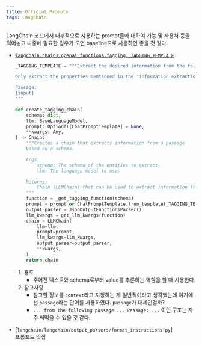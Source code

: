 ```yaml
---
title: Official Prompts
tags: LangChain
---
```


<!--more-->

LangChain 코드에서 내부적으로 사용하는 prompt들에 대하여 기능 및 사용처 등을 적어놓고 나중에 필요한 경우가 오면 baseline으로 사용하면 좋을 것 같다.



- [`langchain.chains.openai_functions.tagging._TAGGING_TEMPLATE`](https://github.com/langchain-ai/langchain/blob/fdfb51ad8daffa1e6e5c6889fd71627697de178e/libs/langchain/langchain/chains/openai_functions/tagging.py#L23)
    ```python
    _TAGGING_TEMPLATE = """Extract the desired information from the following passage.

    Only extract the properties mentioned in the 'information_extraction' function.

    Passage:
    {input}
    """
    ```

    ```python
    def create_tagging_chain(
        schema: dict,
        llm: BaseLanguageModel,
        prompt: Optional[ChatPromptTemplate] = None,
        **kwargs: Any,
    ) -> Chain:
        """Creates a chain that extracts information from a passage
        based on a schema.

        Args:
            schema: The schema of the entities to extract.
            llm: The language model to use.

        Returns:
            Chain (LLMChain) that can be used to extract information from a passage.
        """
        function = _get_tagging_function(schema)
        prompt = prompt or ChatPromptTemplate.from_template(_TAGGING_TEMPLATE)
        output_parser = JsonOutputFunctionsParser()
        llm_kwargs = get_llm_kwargs(function)
        chain = LLMChain(
            llm=llm,
            prompt=prompt,
            llm_kwargs=llm_kwargs,
            output_parser=output_parser,
            **kwargs,
        )
        return chain
    ```

    1. 용도
        - 주어진 텍스트와 schema로부터 value를 추론하는 역할을 할 때 사용한다.
    2. 참고사항
        - 참고할 정보를 `context`라고 지칭하는 게 일반적이라고 생각했는데 여기에선 `passage`라는 단어를 사용하였다. `passage`가 대세인걸까?
        - `... from the following passage ... Passage: ...` 이런 구조는 자주 써먹을 수 있을 것 같다.

- [`langchain/langchain/output_parsers/format_instructions.py`] \
    프롬프트 맛집